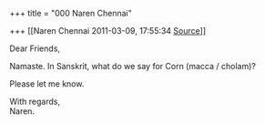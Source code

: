 +++
title = "000 Naren Chennai"

+++
[[Naren Chennai	2011-03-09, 17:55:34 [Source](https://groups.google.com/g/samskrita/c/woZBEPDr7uo)]]



Dear Friends,

Namaste. In Sanskrit, what do we say for Corn (macca / cholam)?

Please let me know.

With regards,  
Naren.  

